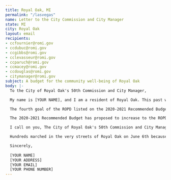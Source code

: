 ```yaml
---
title: Royal Oak, MI
permalink: "/lasvegas"
name: Letter to the City Commission and City Manager
state: MI
city: Royal Oak
layout: email
recipients:
- ccfournier@romi.gov
- ccdubuc@romi.gov
- ccgibbs@romi.gov
- cclevasseur@romi.gov
- ccparuch@romi.gov
- ccmacey@romi.gov
- ccdouglas@romi.gov
- citymanager@romi.gov
subject: A budget for the community well-being of Royal Oak
body: |-
  To the City of Royal Oak's 50th Commission and City Manager,

  My name is [YOUR NAME], and I am a resident of Royal Oak. This past week, our nation has been gripped by protests calling for a rapid and meaningful reconsideration of the role of policing in communities as well as an end to racism and anti-Blackness in America. As the Commission prepares the budget for the 2021 fiscal year beginning July 1, 2020, I demand that you reconsider the budget of the Royal Oak Police Department (ROPD).

  The fourth goal of the ROPD listed on the 2020-2021 Recommended Budget is "to provide exceptional public safety for major events, such as Woodward Dream Cruise and Arts, Beats and Eats." Given that both of those events have been canceled it is reasonable to ask that the $61,000 that has been budgeted for these events be reallocated to sectors that could more effectively benefit Royal Oak, such as community development, health and welfare, affordable housing, the commissions' sustainability initiative, public works, and education.

  The 2020-2021 Recommended Budget has proposed to increase to the ROPD budget by $391,090 with $15,000 specifically dedicated to weapons and ammunition. I emphatically condemn this proposal. ROPD is slated to receive $19,818,220, which is 31% of the proposed Personnel Services budget for the 2020-2021 fiscal year. The ROPD proposed budget is particularly startling compared to the $327,610 that community development is presently set to receive. As a resident of Royal Oak, I demand a budget that reflects a commitment to community well-being, rather than one that entitles the police forces that tear it apart.

  I call on you, The City of Royal Oak's 50th Commission and City Manager, to decrease the ROPD budget AND, in its place, meaningfully reallocate funds toward investing in social workers who are better equipped to handle cases that are often delegated to police -- such as substance abuse, mental illness, domestic violence, and homelessness, as well as infrastructure for affordable housing, health care, child care, and other critical community needs.

  Hundreds marched in the very streets of Royal Oak on June 6th because this community recognizes demands actions that will result in a healthier, more equitable society. I implore you to listen to the needs of your constituents and take immediate action to address their concerns. We can be a beacon for other cities in both the Metro-Detroit Area and nationwide to follow, only if we as a community have the courage to catalyze change.

  Sincerely,
  
  [YOUR NAME]
  [YOUR ADDRESS]
  [YOUR EMAIL]
  [YOUR PHONE NUMBER]
---
```

